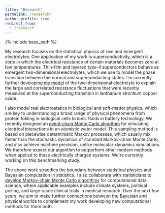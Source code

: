 ```yaml
---
title: "Research"
permalink: /research/
author_profile: true
redirect_from:
  - /research
---
```


{% include base_path %}

My research focuses on the statistical physics of real and emergent electrolytes. One application of my work is superconductivity, which is a state in which the electrical resistance of certain materials becomes zero at low temperatures. Thin-film and layered type-II superconductors behave as emergent two-dimensional electrolytes, which we use to model the phase transition between the normal and superconducting states. I’m currently further developing [my model](https://journals.aps.org/prb/abstract/10.1103/PhysRevB.91.155412) of the two-dimensional electrolyte to explain the large and correlated resistance fluctuations that were recently measured at the superconducting transition in lanthanum strontium copper oxide.

I also model real electrostatics in biological and soft-matter physics, which are key to understanding a broad range of physical phenomena from protein folding in biological cells to ionic fluids in battery technology. We recently designed an [event-chain Monte Carlo algorithm](https://aip.scitation.org/doi/10.1063/1.5036638) for simulating electrical interactions in an atomistic water model. This sampling method is based on piecewise deterministic Markov processes, which usually mix faster than the stochastic dynamics of standard Markov-chain Monte Carlo, and also achieve machine precision, unlike molecular-dynamics simulations. We therefore expect our algorithm to outperform other modern methods when applied to these electrically charged systems. We're currently working on this benchmarking study.

The above work straddles the boundary between statistical physics and Bayesian computation in statistics. I also collaborate with statisticians to [develop Markov-chain Monte Carlo algorithms](https://arxiv.org/abs/1706.02649) for computational data science, where applicable examples include climate systems, political polling, and large-scale clinical trials in medical research. Over the next few years, we aim to make further connections between the Bayesian and physical worlds to complement my work developing new computational methods for them both.